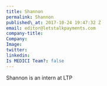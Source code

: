 ```yaml
---
title: Shannon
permalink: Shannon
published\_at: 2017-10-24 19:47:32 Z
email: editor@letstalkpayments.com
company-title: 
Company: 
Image: 
twitter: 
linkedin: 
Is MEDICI Team?: false
---
```


Shannon is an intern at LTP